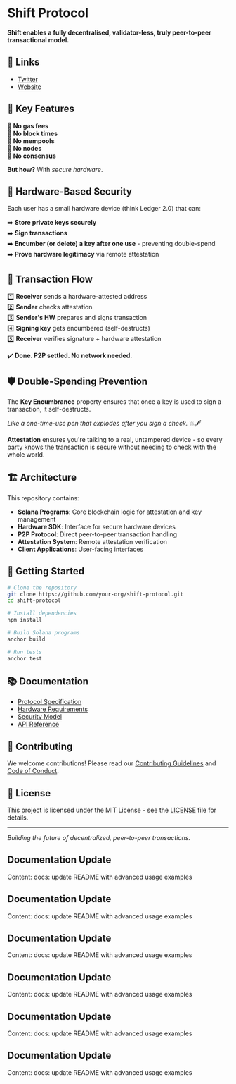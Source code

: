 # Shift Protocol

**Shift enables a fully decentralised, validator-less, truly peer-to-peer transactional model.**

## 🔗 Links

- [Twitter](https://x.com/shiftfdn)
- [Website](https://shiftfdn.fun/)

## 🚀 Key Features

🚫 **No gas fees**  
🚫 **No block times**  
🚫 **No mempools**  
🚫 **No nodes**  
🚫 **No consensus**  

**But how?** With *secure hardware*.

## 🔐 Hardware-Based Security

Each user has a small hardware device (think Ledger 2.0) that can:

➡️ **Store private keys securely**  
➡️ **Sign transactions**  
➡️ **Encumber (or delete) a key after one use** - preventing double-spend  
➡️ **Prove hardware legitimacy** via remote attestation  

## 🔄 Transaction Flow

1️⃣ **Receiver** sends a hardware-attested address  
2️⃣ **Sender** checks attestation  
3️⃣ **Sender's HW** prepares and signs transaction  
4️⃣ **Signing key** gets encumbered (self-destructs)  
5️⃣ **Receiver** verifies signature + hardware attestation  

✔️ **Done. P2P settled. No network needed.**

## 🛡️ Double-Spending Prevention

The **Key Encumbrance** property ensures that once a key is used to sign a transaction, it self-destructs.

*Like a one-time-use pen that explodes after you sign a check.* 💥🖋️

**Attestation** ensures you're talking to a real, untampered device - so every party knows the transaction is secure without needing to check with the whole world.

## 🏗️ Architecture

This repository contains:

- **Solana Programs**: Core blockchain logic for attestation and key management
- **Hardware SDK**: Interface for secure hardware devices
- **P2P Protocol**: Direct peer-to-peer transaction handling
- **Attestation System**: Remote attestation verification
- **Client Applications**: User-facing interfaces

## 🚀 Getting Started

```bash
# Clone the repository
git clone https://github.com/your-org/shift-protocol.git
cd shift-protocol

# Install dependencies
npm install

# Build Solana programs
anchor build

# Run tests
anchor test
```

## 📚 Documentation

- [Protocol Specification](docs/protocol.md)
- [Hardware Requirements](docs/hardware.md)
- [Security Model](docs/security.md)
- [API Reference](docs/api.md)

## 🤝 Contributing

We welcome contributions! Please read our [Contributing Guidelines](CONTRIBUTING.md) and [Code of Conduct](CODE_OF_CONDUCT.md).

## 📄 License

This project is licensed under the MIT License - see the [LICENSE](LICENSE) file for details.

---

*Building the future of decentralized, peer-to-peer transactions.* 
## Documentation Update
Content: docs: update README with advanced usage examples

## Documentation Update
Content: docs: update README with advanced usage examples

## Documentation Update
Content: docs: update README with advanced usage examples

## Documentation Update
Content: docs: update README with advanced usage examples

## Documentation Update
Content: docs: update README with advanced usage examples

## Documentation Update
Content: docs: update README with advanced usage examples
